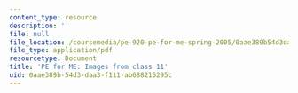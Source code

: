 ```yaml
---
content_type: resource
description: ''
file: null
file_location: /coursemedia/pe-920-pe-for-me-spring-2005/0aae389b54d3daa3f111ab688215295c_MITPE_920S05_11.pdf
file_type: application/pdf
resourcetype: Document
title: 'PE for ME: Images from class 11'
uid: 0aae389b-54d3-daa3-f111-ab688215295c
---
```

